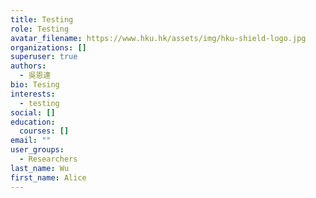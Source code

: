 ```yaml
---
title: Testing
role: Testing
avatar_filename: https://www.hku.hk/assets/img/hku-shield-logo.jpg
organizations: []
superuser: true
authors:
  - 吳恩達
bio: Tesing
interests:
  - testing
social: []
education:
  courses: []
email: ""
user_groups:
  - Researchers
last_name: Wu
first_name: Alice
---
```


